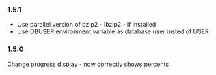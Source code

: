 
### 1.5.1

- Use parallel version of bzip2 - lbzip2 - if installed
- Use DBUSER environment variable as database user insted of USER

### 1.5.0

Change progress display - now correctly shows percents
